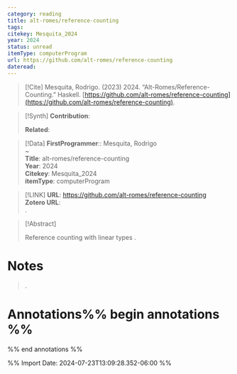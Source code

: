 ```yaml
---
category: reading
title: alt-romes/reference-counting
tags: 
citekey: Mesquita_2024
year: 2024
status: unread
itemType: computerProgram
url: https://github.com/alt-romes/reference-counting
dateread:
---
```


> [!Cite]
> Mesquita, Rodrigo. (2023) 2024. “Alt-Romes/Reference-Counting.” Haskell. [https://github.com/alt-romes/reference-counting](https://github.com/alt-romes/reference-counting).

>[!Synth]
>**Contribution**: 
>
>**Related**: 
>

>[!Data]
> **FirstProgrammer**:: Mesquita, Rodrigo  
~    
> **Title**: alt-romes/reference-counting  
> **Year**: 2024   
> **Citekey**: Mesquita_2024  
> **itemType**: computerProgram    

> [!LINK] 
>**URL**: https://github.com/alt-romes/reference-counting  
>**Zotero URL**:   
>.



> [!Abstract]
>
> Reference counting with linear types
>.
> 
# Notes
>.


# Annotations%% begin annotations %%


%% end annotations %%

%% Import Date: 2024-07-23T13:09:28.352-06:00 %%

